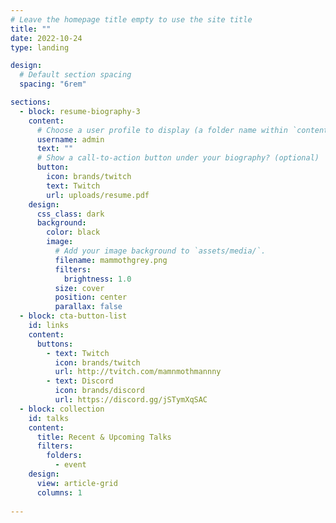 ```yaml
---
# Leave the homepage title empty to use the site title
title: ""
date: 2022-10-24
type: landing

design:
  # Default section spacing
  spacing: "6rem"

sections:
  - block: resume-biography-3
    content:
      # Choose a user profile to display (a folder name within `content/authors/`)
      username: admin
      text: ""
      # Show a call-to-action button under your biography? (optional)
      button:
        icon: brands/twitch
        text: Twitch
        url: uploads/resume.pdf
    design:
      css_class: dark
      background:
        color: black
        image:
          # Add your image background to `assets/media/`.
          filename: mammothgrey.png
          filters:
            brightness: 1.0
          size: cover
          position: center
          parallax: false  
  - block: cta-button-list
    id: links
    content:
      buttons:
        - text: Twitch
          icon: brands/twitch
          url: http://tvitch.com/mamnmothmannny
        - text: Discord
          icon: brands/discord
          url: https://discord.gg/jSTymXqSAC
  - block: collection
    id: talks
    content:
      title: Recent & Upcoming Talks
      filters:
        folders:
          - event
    design:
      view: article-grid
      columns: 1
  
---
```

